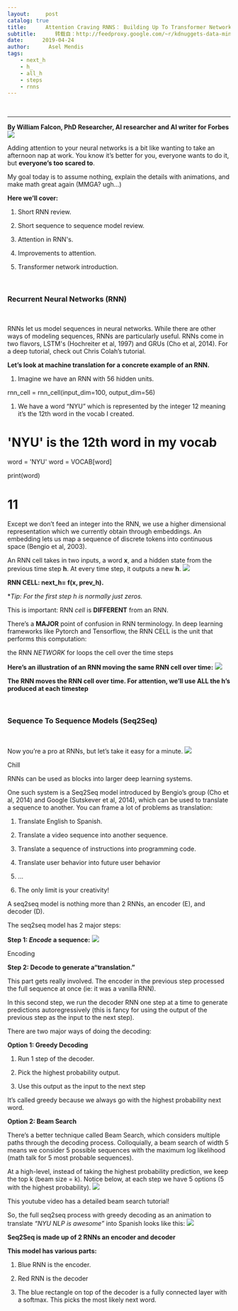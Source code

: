 ```yaml
---
layout:     post
catalog: true
title:      Attention Craving RNNS： Building Up To Transformer Networks
subtitle:      转载自：http://feedproxy.google.com/~r/kdnuggets-data-mining-analytics/~3/x-6NULK4uik/attention-craving-rnn-building-transformer-networks.html
date:      2019-04-24
author:      Asel Mendis
tags:
    - next_h
    - h_
    - all_h
    - steps
    - rnns
---
```



  
 





---

**By William Falcon, PhD Researcher, AI researcher and AI writer for Forbes**
![](https://i.ibb.co/G7nfLsS/parks-and-recreation.gif)


Adding attention to your neural networks is a bit like wanting to take an afternoon nap at work. You know it’s better for you, everyone wants to do it, but **everyone’s too scared to**.

My goal today is to assume nothing, explain the details with animations, and make math great again (MMGA? ugh…)

**Here we’ll cover:**

1. Short RNN review.

1. Short sequence to sequence model review.

1. Attention in RNN's.

1. Improvements to attention.

1. Transformer network introduction.


 

### Recurrent Neural Networks (RNN) 

  

RNNs let us model sequences in neural networks. While there are other ways of modeling sequences, RNNs are particularly useful. RNNs come in two flavors, LSTM's (Hochreiter et al, 1997) and GRUs (Cho et al, 2014). For a deep tutorial, check out Chris Colah’s tutorial.

**Let’s look at machine translation for a concrete example of an RNN.**

1. Imagine we have an RNN with 56 hidden units.



rnn_cell = rnn_cell(input_dim=100, output_dim=56)


1. We have a word “NYU” which is represented by the integer 12 meaning it’s the 12th word in the vocab I created.



# 'NYU' is the 12th word in my vocab
word = 'NYU'
word = VOCAB[word]

print(word)
# 11



Except we don’t feed an integer into the RNN, we use a higher dimensional representation which we currently obtain through embeddings. An embedding lets us map a sequence of discrete tokens into continuous space (Bengio et al, 2003).

An RNN cell takes in two inputs, a word **x**, and a hidden state from the previous time step **h**. At every time step, it outputs a new **h**.
![](https://i.ibb.co/CB3zRyY/rnn-cell.gif)


**RNN CELL: next_h= f(x, prev_h).**



**Tip: For the first step h is normally just zeros.*

This is important: RNN *cell* is **DIFFERENT** from an RNN.

There’s a **MAJOR** point of confusion in RNN terminology. In deep learning frameworks like Pytorch and Tensorflow, the RNN CELL is the unit that performs this computation:

the RNN *NETWORK* for loops the cell over the time steps



**Here’s an illustration of an RNN moving the same RNN cell over time:**
![](https://i.ibb.co/LdL7CM5/rnn-move-rnn-cell.gif)


**The RNN moves the RNN cell over time. For attention, we’ll use ALL the h’s produced at each timestep**



 

### Sequence To Sequence Models (Seq2Seq) 

  

Now you’re a pro at RNNs, but let’s take it easy for a minute.
![](https://i.ibb.co/sjyyvJ8/anna-kendrick.gif)


Chill



RNNs can be used as blocks into larger deep learning systems.

One such system is a Seq2Seq model introduced by Bengio’s group (Cho et al, 2014) and Google (Sutskever et al, 2014), which can be used to translate a sequence to another. You can frame a lot of problems as translation:

1. Translate English to Spanish.

1. Translate a video sequence into another sequence.

1. Translate a sequence of instructions into programming code.

1. Translate user behavior into future user behavior

1. …

1. The only limit is your creativity!


A seq2seq model is nothing more than 2 RNNs, an encoder (E), and decoder (D).



The seq2seq model has 2 major steps:

**Step 1: *Encode* a sequence:**
![](https://i.ibb.co/LdL7CM5/rnn-move-rnn-cell.gif)


Encoding



**Step 2: Decode to generate a“translation.”**

This part gets really involved. The encoder in the previous step processed the full sequence at once (ie: it was a vanilla RNN).

In this second step, we run the decoder RNN one step at a time to generate predictions autoregressively (this is fancy for using the output of the previous step as the input to the next step).

There are two major ways of doing the decoding:

**Option 1: Greedy Decoding**

1. Run 1 step of the decoder.

1. Pick the highest probability output.

1. Use this output as the input to the next step




It’s called greedy because we always go with the highest probability next word.

**Option 2: Beam Search**

There’s a better technique called Beam Search, which considers multiple paths through the decoding process. Colloquially, a beam search of width 5 means we consider 5 possible sequences with the maximum log likelihood (math talk for 5 most probable sequences).

At a high-level, instead of taking the highest probability prediction, we keep the top k (beam size = k). Notice below, at each step we have 5 options (5 with the highest probability).
![](https://i.ibb.co/fS8K2Xn/beam-search.png)




This youtube video has a detailed beam search tutorial!

So, the full seq2seq process with greedy decoding as an animation to translate *“NYU NLP is awesome”* into Spanish looks like this:
![](https://i.ibb.co/PCW8Wb8/seq-2-seq-rnn-encoder-decoder.gif)


**Seq2Seq is made up of 2 RNNs an encoder and decoder**



**This model has various parts:**

1. Blue RNN is the encoder.

1. Red RNN is the decoder

1. The blue rectangle on top of the decoder is a fully connected layer with a softmax. This picks the most likely next word.







